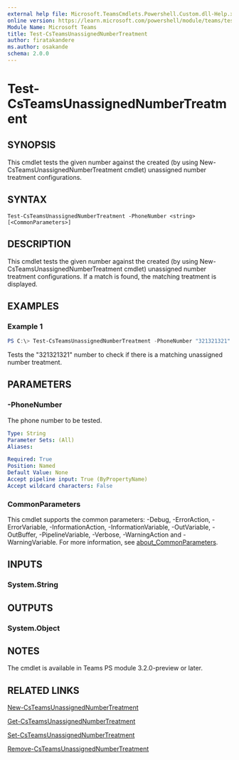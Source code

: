 ```yaml
---
external help file: Microsoft.TeamsCmdlets.Powershell.Custom.dll-Help.xml
online version: https://learn.microsoft.com/powershell/module/teams/test-csteamsunassignednumbertreatment
Module Name: Microsoft Teams
title: Test-CsTeamsUnassignedNumberTreatment
author: firatakandere
ms.author: osakande
schema: 2.0.0
---
```


# Test-CsTeamsUnassignedNumberTreatment

## SYNOPSIS
This cmdlet tests the given number against the created (by using New-CsTeamsUnassignedNumberTreatment cmdlet) unassigned number treatment configurations.

## SYNTAX

```
Test-CsTeamsUnassignedNumberTreatment -PhoneNumber <string> [<CommonParameters>]
```

## DESCRIPTION
This cmdlet tests the given number against the created (by using New-CsTeamsUnassignedNumberTreatment cmdlet) unassigned number treatment configurations. If a match is found, the matching treatment is displayed.

## EXAMPLES

### Example 1
```powershell
PS C:\> Test-CsTeamsUnassignedNumberTreatment -PhoneNumber "321321321"
```

Tests the "321321321" number to check if there is a matching unassigned number treatment.

## PARAMETERS

### -PhoneNumber
The phone number to be tested.

```yaml
Type: String
Parameter Sets: (All)
Aliases:

Required: True
Position: Named
Default Value: None
Accept pipeline input: True (ByPropertyName)
Accept wildcard characters: False
```

### CommonParameters
This cmdlet supports the common parameters: -Debug, -ErrorAction, -ErrorVariable, -InformationAction, -InformationVariable, -OutVariable, -OutBuffer, -PipelineVariable, -Verbose, -WarningAction and -WarningVariable. For more information, see [about_CommonParameters](https://go.microsoft.com/fwlink/?LinkID=113216).

## INPUTS

### System.String

## OUTPUTS

### System.Object

## NOTES
The cmdlet is available in Teams PS module 3.2.0-preview or later.

## RELATED LINKS

[New-CsTeamsUnassignedNumberTreatment](https://learn.microsoft.com/powershell/module/teams/new-csteamsunassignednumbertreatment)

[Get-CsTeamsUnassignedNumberTreatment](https://learn.microsoft.com/powershell/module/teams/get-csteamsunassignednumbertreatment)

[Set-CsTeamsUnassignedNumberTreatment](https://learn.microsoft.com/powershell/module/teams/set-csteamsunassignednumbertreatment)

[Remove-CsTeamsUnassignedNumberTreatment](https://learn.microsoft.com/powershell/module/teams/remove-csteamsunassignednumbertreatment)
